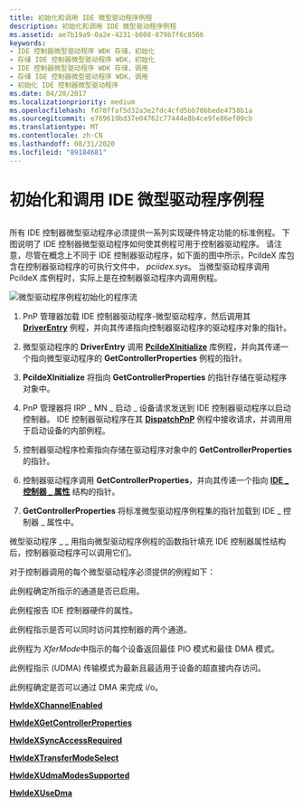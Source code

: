 ```yaml
---
title: 初始化和调用 IDE 微型驱动程序例程
description: 初始化和调用 IDE 微型驱动程序例程
ms.assetid: ae7b19a9-0a2e-4231-b008-879b7f6c8566
keywords:
- IDE 控制器微型驱动程序 WDK 存储，初始化
- 存储 IDE 控制器微型驱动程序 WDK，初始化
- IDE 控制器微型驱动程序 WDK 存储，调用
- 存储 IDE 控制器微型驱动程序 WDK，调用
- 初始化 IDE 控制器微型驱动程序
ms.date: 04/20/2017
ms.localizationpriority: medium
ms.openlocfilehash: fd78ffaf5d32a3e2fdc4cfd5bb70bbede4758b1a
ms.sourcegitcommit: e769619bd37e04762c77444e8b4ce9fe86ef09cb
ms.translationtype: MT
ms.contentlocale: zh-CN
ms.lasthandoff: 08/31/2020
ms.locfileid: "89184681"
---
```

# <a name="initializing-and-calling-ide-minidriver-routines"></a>初始化和调用 IDE 微型驱动程序例程


## <span id="ddk_initializing_and_calling_ide_minidriver_routines_kr"></span><span id="DDK_INITIALIZING_AND_CALLING_IDE_MINIDRIVER_ROUTINES_KR"></span>


所有 IDE 控制器微型驱动程序必须提供一系列实现硬件特定功能的标准例程。 下图说明了 IDE 控制器微型驱动程序如何使其例程可用于控制器驱动程序。 请注意，尽管在概念上不同于 IDE 控制器驱动程序，如下面的图中所示，PciIdeX 库包含在控制器驱动程序的可执行文件中， *pciidex.sys*。 当微型驱动程序调用 PciIdeX 库例程时，实际上是在控制器驱动程序内调用例程。

![微型驱动程序例程初始化的程序流](images/idecallbacks.png)

1.  PnP 管理器加载 IDE 控制器驱动程序-微型驱动程序，然后调用其 [**DriverEntry**](/windows-hardware/drivers/ddi/wdm/nc-wdm-driver_initialize) 例程，并向其传递指向控制器驱动程序的驱动程序对象的指针。

2.  微型驱动程序的 **DriverEntry** 调用 [**PciIdeXInitialize**](/previous-versions/windows/hardware/drivers/ff563788(v=vs.85)) 库例程，并向其传递一个指向微型驱动程序的 **GetControllerProperties** 例程的指针。

3.  **PciIdeXInitialize** 将指向 **GetControllerProperties** 的指针存储在驱动程序对象中。

4.  PnP 管理器将 IRP \_ MN \_ 启动 \_ 设备请求发送到 IDE 控制器驱动程序以启动控制器。 IDE 控制器驱动程序在其 [**DispatchPnP**](/windows-hardware/drivers/ddi/wdm/nc-wdm-driver_dispatch) 例程中接收请求，并调用用于启动设备的内部例程。

5.  控制器驱动程序检索指向存储在驱动程序对象中的 **GetControllerProperties** 的指针。

6.  控制器驱动程序调用 **GetControllerProperties**，并向其传递一个指向 [**IDE \_ 控制器 \_ 属性**](/previous-versions/windows/hardware/drivers/ff559076(v=vs.85)) 结构的指针。

7.  **GetControllerProperties** 将标准微型驱动程序例程集的指针加载到 IDE \_ 控制器 \_ 属性中。

微型驱动程序 \_ \_ 用指向微型驱动程序例程的函数指针填充 IDE 控制器属性结构后，控制器驱动程序可以调用它们。

对于控制器调用的每个微型驱动程序必须提供的例程如下：

此例程确定所指示的通道是否已启用。

此例程报告 IDE 控制器硬件的属性。

此例程指示是否可以同时访问其控制器的两个通道。

此例程为 *XferMode*中指示的每个设备返回最佳 PIO 模式和最佳 DMA 模式。

此例程指示 (UDMA) 传输模式为最新且最适用于设备的超直接内存访问。

此例程确定是否可以通过 DMA 来完成 i/o。

[**HwIdeXChannelEnabled**](/previous-versions/windows/hardware/drivers/ff557252(v=vs.85))

[**HwIdeXGetControllerProperties**](/previous-versions/windows/hardware/drivers/ff557254(v=vs.85))

[**HwIdeXSyncAccessRequired**](/previous-versions/windows/hardware/drivers/ff557256(v=vs.85))

[**HwIdeXTransferModeSelect**](/previous-versions/windows/hardware/drivers/ff557260(v=vs.85))

[**HwIdeXUdmaModesSupported**](/previous-versions/windows/hardware/drivers/ff557264(v=vs.85))

[**HwIdeXUseDma**](/previous-versions/windows/hardware/drivers/ff557266(v=vs.85))

 

